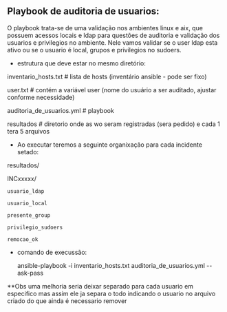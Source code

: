 ## Playbook de auditoria de usuarios:

O playbook trata-se de uma validação nos ambientes linux e aix, que possuem acessos locais e ldap para questões de auditoria e validação dos usuarios e privilegios no ambiente.
Nele vamos validar se o user ldap esta ativo ou se o usuario é local, grupos e privilegios no sudoers.

- estrutura que deve estar no mesmo diretório:

inventario_hosts.txt     # lista de hosts (inventário ansible - pode ser fixo)

user.txt                 # contém a variável user (nome do usuário a ser auditado, ajustar conforme necessidade)

auditoria_de_usuarios.yml             # playbook 

resultados            # diretorio onde as wo seram registradas (sera pedido) e cada 1 tera 5 arquivos


- Ao executar teremos a seguinte organixação para cada incidente setado:

resultados/

  INCxxxxx/
  
    usuario_ldap
    
    usuario_local
    
    presente_group
    
    privilegio_sudoers
    
    remocao_ok
    

- comando de execussão:

    ansible-playbook -i inventario_hosts.txt auditoria_de_usuarios.yml --ask-pass


**Obs uma melhoria seria deixar separado para cada usuario em especifico mas assim ele ja separa o todo indicando o usuario no arquivo criado do que ainda é necessario remover
